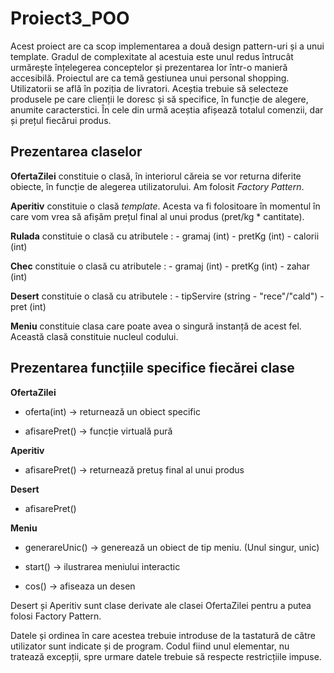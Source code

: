 # Proiect3_POO

Acest proiect are ca scop implementarea a două design pattern-uri și a unui template. Gradul de complexitate al acestuia este unul redus întrucât urmărește înțelegerea conceptelor și prezentarea lor într-o manieră accesibilă. Proiectul are ca temă gestiunea unui personal shopping. Utilizatorii se află în poziția de livratori. Aceștia trebuie să selecteze produsele pe care clienții le doresc și să specifice, în funcție de alegere, anumite caracterstici. În cele din urmă aceștia afișează totalul comenzii, dar și prețul fiecărui produs. 

## Prezentarea claselor 

**OfertaZilei** constituie o clasă, în interiorul căreia se vor returna diferite obiecte, în funcție de alegerea utilizatorului. Am folosit *Factory Pattern*.

**Aperitiv** constituie o clasă *template*. Acesta va fi folositoare în momentul în care vom vrea să afișăm prețul final al unui produs (pret/kg * cantitate).

**Rulada** constituie o clasă cu atributele : - gramaj (int)
                                              - pretKg (int)
                                              - calorii (int)

**Chec** constituie o clasă cu atributele : - gramaj (int)
                                            - pretKg  (int)
                                            - zahar (int)
                                            
**Desert** constituie o clasă cu atributele : - tipServire (string - "rece"/"cald")
                                              - pret (int)
                                              
**Meniu** constituie clasa care poate avea o singură instanță de acest fel. Această clasă constituie nucleul codului. 

## Prezentarea funcțiile specifice fiecărei clase

**OfertaZilei** 

- oferta(int) -> returnează un obiect specific

- afisarePret() -> funcție virtuală pură

**Aperitiv** 

- afisarePret() -> returnează pretuș final al unui produs

**Desert** 

- afisarePret()

**Meniu** 

- generareUnic() -> generează un obiect de tip meniu. (Unul singur, unic)

- start() -> ilustrarea meniului interactic
          
- cos() -> afiseaza un desen
                                              
Desert și Aperitiv sunt clase derivate ale clasei OfertaZilei pentru a putea folosi Factory Pattern.

Datele și ordinea în care acestea trebuie introduse de la tastatură de către utilizator sunt indicate și de program. Codul fiind unul elementar, nu tratează excepții, spre urmare datele trebuie să respecte restricțiile impuse. 

